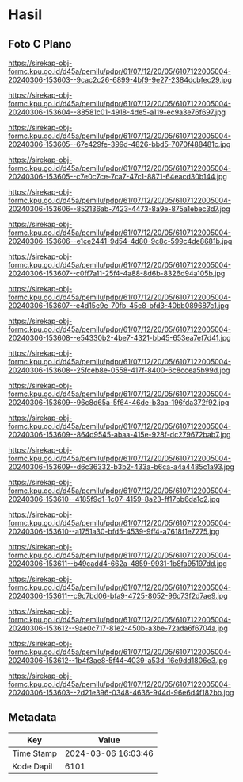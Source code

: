 # Hasil

## Foto C Plano

https://sirekap-obj-formc.kpu.go.id/d45a/pemilu/pdpr/61/07/12/20/05/6107122005004-20240306-153603--9cac2c26-6899-4bf9-9e27-2384dcbfec29.jpg

https://sirekap-obj-formc.kpu.go.id/d45a/pemilu/pdpr/61/07/12/20/05/6107122005004-20240306-153604--88581c01-4918-4de5-a119-ec9a3e76f697.jpg

https://sirekap-obj-formc.kpu.go.id/d45a/pemilu/pdpr/61/07/12/20/05/6107122005004-20240306-153605--67e429fe-399d-4826-bbd5-7070f488481c.jpg

https://sirekap-obj-formc.kpu.go.id/d45a/pemilu/pdpr/61/07/12/20/05/6107122005004-20240306-153605--c7e0c7ce-7ca7-47c1-8871-64eacd30b144.jpg

https://sirekap-obj-formc.kpu.go.id/d45a/pemilu/pdpr/61/07/12/20/05/6107122005004-20240306-153606--852136ab-7423-4473-8a9e-875a1ebec3d7.jpg

https://sirekap-obj-formc.kpu.go.id/d45a/pemilu/pdpr/61/07/12/20/05/6107122005004-20240306-153606--e1ce2441-9d54-4d80-9c8c-599c4de8681b.jpg

https://sirekap-obj-formc.kpu.go.id/d45a/pemilu/pdpr/61/07/12/20/05/6107122005004-20240306-153607--c0ff7a11-25f4-4a88-8d6b-8326d94a105b.jpg

https://sirekap-obj-formc.kpu.go.id/d45a/pemilu/pdpr/61/07/12/20/05/6107122005004-20240306-153607--e4d15e9e-70fb-45e8-bfd3-40bb089687c1.jpg

https://sirekap-obj-formc.kpu.go.id/d45a/pemilu/pdpr/61/07/12/20/05/6107122005004-20240306-153608--e54330b2-4be7-4321-bb45-653ea7ef7d41.jpg

https://sirekap-obj-formc.kpu.go.id/d45a/pemilu/pdpr/61/07/12/20/05/6107122005004-20240306-153608--25fceb8e-0558-417f-8400-6c8ccea5b99d.jpg

https://sirekap-obj-formc.kpu.go.id/d45a/pemilu/pdpr/61/07/12/20/05/6107122005004-20240306-153609--96c8d65a-5f64-46de-b3aa-196fda372f92.jpg

https://sirekap-obj-formc.kpu.go.id/d45a/pemilu/pdpr/61/07/12/20/05/6107122005004-20240306-153609--864d9545-abaa-415e-928f-dc279672bab7.jpg

https://sirekap-obj-formc.kpu.go.id/d45a/pemilu/pdpr/61/07/12/20/05/6107122005004-20240306-153609--d6c36332-b3b2-433a-b6ca-a4a4485c1a93.jpg

https://sirekap-obj-formc.kpu.go.id/d45a/pemilu/pdpr/61/07/12/20/05/6107122005004-20240306-153610--4185f9d1-1c07-4159-8a23-ff17bb6da1c2.jpg

https://sirekap-obj-formc.kpu.go.id/d45a/pemilu/pdpr/61/07/12/20/05/6107122005004-20240306-153610--a1751a30-bfd5-4539-9ff4-a7618f1e7275.jpg

https://sirekap-obj-formc.kpu.go.id/d45a/pemilu/pdpr/61/07/12/20/05/6107122005004-20240306-153611--b49cadd4-662a-4859-9931-1b8fa95197dd.jpg

https://sirekap-obj-formc.kpu.go.id/d45a/pemilu/pdpr/61/07/12/20/05/6107122005004-20240306-153611--c9c7bd06-bfa9-4725-8052-96c73f2d7ae9.jpg

https://sirekap-obj-formc.kpu.go.id/d45a/pemilu/pdpr/61/07/12/20/05/6107122005004-20240306-153612--9ae0c717-81e2-450b-a3be-72ada6f6704a.jpg

https://sirekap-obj-formc.kpu.go.id/d45a/pemilu/pdpr/61/07/12/20/05/6107122005004-20240306-153612--1b4f3ae8-5f44-4039-a53d-16e9dd1806e3.jpg

https://sirekap-obj-formc.kpu.go.id/d45a/pemilu/pdpr/61/07/12/20/05/6107122005004-20240306-153603--2d21e396-0348-4636-944d-96e6d4f182bb.jpg


## Metadata

| Key        | Value               |
| ---------- | ------------------- |
| Time Stamp | 2024-03-06 16:03:46 |
| Kode Dapil | 6101                |



